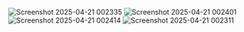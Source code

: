 ![Screenshot 2025-04-21 002335](https://github.com/user-attachments/assets/f7692cf0-cf12-45c5-867a-387b0e90acd7)
![Screenshot 2025-04-21 002401](https://github.com/user-attachments/assets/c1a6ac27-1b75-4027-bec1-1ab1d24800d6)
![Screenshot 2025-04-21 002414](https://github.com/user-attachments/assets/738adedd-abc7-4aa5-aa4d-a11d882ceebe)
![Screenshot 2025-04-21 002311](https://github.com/user-attachments/assets/aeb27d35-bfb5-42d1-954f-02d4db447e15)
